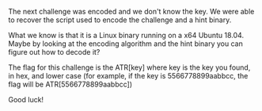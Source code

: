 The next challenge was encoded and we don't know the key. 
We were able to recover the script used to encode the challenge and a hint binary. 

What we know is that it is a Linux binary running on a x64 Ubuntu 18.04. 
Maybe by looking at the encoding algorithm and the hint binary you can figure out how to decode it? 

The flag for this challenge is the ATR[key] where key is the key you found, in hex, and lower case 
(for example, if the key is 5566778899aabbcc, the flag will be ATR[5566778899aabbcc])

Good luck! 

